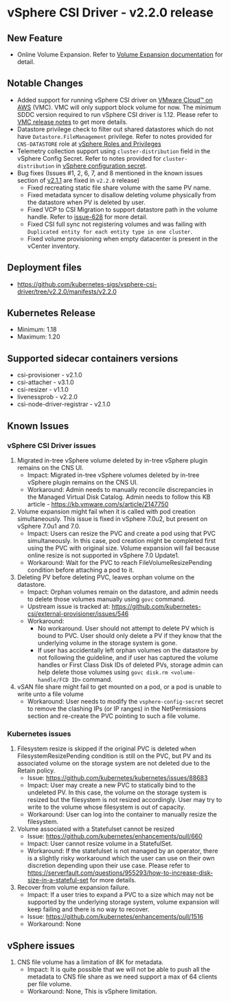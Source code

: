 <!-- markdownlint-disable MD034 -->
# vSphere CSI Driver - v2.2.0 release

## New Feature

- Online Volume Expansion. Refer to [Volume Expansion documentation](../features/volume_expansion.md) for detail.

## Notable Changes

- Added support for running vSphere CSI driver on [VMware Cloud™ on AWS](https://cloud.vmware.com/vmc-aws) (VMC). VMC will only support block volume for now. The minimum SDDC version required to run vSphere CSI driver is 1.12. Please refer to [VMC release notes](https://docs.vmware.com/en/VMware-Cloud-on-AWS/0/rn/vmc-on-aws-relnotes.html) to get more details.
- Datastore privilege check to filter out shared datastores which do not have `Datastore.FileManagement` privilege. Refer to notes provided for `CNS-DATASTORE` role at [vSphere Roles and Privileges](https://vsphere-csi-driver.sigs.k8s.io/driver-deployment/prerequisites.html#vsphere-roles-and-privileges-)
- Telemetry collection support using `cluster-distribution` field in the vSphere Config Secret. Refer to notes provided for `cluster-distribution` in [vSphere configuration secret](https://vsphere-csi-driver.sigs.k8s.io/driver-deployment/installation.html#vsphere-configuration-file-for-block-volumes-).
- Bug fixes (Issues #1, 2, 6, 7, and 8 mentioned in the known issues section of [v2.1.1](v2.1.1.md) are fixed in `v2.2.0` release)
  - Fixed recreating static file share volume with the same PV name.
  - Fixed metadata syncer to disallow deleting volume physically from the datastore when PV is deleted by user.
  - Fixed VCP to CSI Migration to support datastore path in the volume handle. Refer to [issue-628](https://github.com/kubernetes-sigs/vsphere-csi-driver/issues/628#issuecomment-771258857) for more detail.
  - Fixed CSI full sync not registering volumes and was failing with `Duplicated entity for each entity type in one cluster`.
  - Fixed volume provisioning when empty datacenter is present in the vCenter inventory.

## Deployment files

- https://github.com/kubernetes-sigs/vsphere-csi-driver/tree/v2.2.0/manifests/v2.2.0

## Kubernetes Release

- Minimum: 1.18
- Maximum: 1.20

## Supported sidecar containers versions

- csi-provisioner - v2.1.0
- csi-attacher - v3.1.0
- csi-resizer - v1.1.0
- livenessprob - v2.2.0
- csi-node-driver-registrar - v2.1.0

## Known Issues

### vSphere CSI Driver issues

1. Migrated in-tree vSphere volume deleted by in-tree vSphere plugin remains on the CNS UI.
    - Impact: Migrated in-tree vSphere volumes deleted by in-tree vSphere plugin remains on the CNS UI.
    - Workaround: Admin needs to manually reconcile discrepancies in the Managed Virtual Disk Catalog. Admin needs to follow this KB article - https://kb.vmware.com/s/article/2147750
2. Volume expansion might fail when it is called with pod creation simultaneously. This issue is fixed in vSphere 7.0u2, but present on vSphere 7.0u1 and 7.0.
    - Impact: Users can resize the PVC and create a pod using that PVC simultaneously. In this case, pod creation might be completed first using the PVC with original size. Volume expansion will fail because online resize is not supported in vSphere 7.0 Update1.
    - Workaround: Wait for the PVC to reach FileVolumeResizePending condition before attaching a pod to it.
3. Deleting PV before deleting PVC, leaves orphan volume on the datastore.
    - Impact: Orphan volumes remain on the datastore, and admin needs to delete those volumes manually using `govc` command.
    - Upstream issue is tracked at: https://github.com/kubernetes-csi/external-provisioner/issues/546
    - Workaround:
        - No workaround. User should not attempt to delete PV which is bound to PVC. User should only delete a PV if they know that the underlying volume in the storage system is gone.
        - If user has accidentally left orphan volumes on the datastore by not following the guideline, and if user has captured the volume handles or First Class Disk IDs of deleted PVs, storage admin can help delete those volumes using `govc disk.rm <volume-handle/FCD ID>` command.
4. vSAN file share might fail to get mounted on a pod, or a pod is unable to write unto a file volume
    - Workaround: User needs to modify the `vsphere-config-secret` secret to remove the clashing IPs (or IP ranges) in the NetPermissions section and re-create the PVC pointing to such a file volume.

### Kubernetes issues

1. Filesystem resize is skipped if the original PVC is deleted when FilesystemResizePending condition is still on the PVC, but PV and its associated volume on the storage system are not deleted due to the Retain policy.
    - Issue: https://github.com/kubernetes/kubernetes/issues/88683
    - Impact: User may create a new PVC to statically bind to the undeleted PV. In this case, the volume on the storage system is resized but the filesystem is not resized accordingly. User may try to write to the volume whose filesystem is out of capacity.
    - Workaround: User can log into the container to manually resize the filesystem.
2. Volume associated with a Statefulset cannot be resized
    - Issue: https://github.com/kubernetes/enhancements/pull/660
    - Impact: User cannot resize volume in a StatefulSet.
    - Workaround: If the statefulset is not managed by an operator, there is a slightly risky workaround which the user can use on their own discretion depending upon their use case. Please refer to https://serverfault.com/questions/955293/how-to-increase-disk-size-in-a-stateful-set for more details.
3. Recover from volume expansion failure.
    - Impact: If a user tries to expand a PVC to a size which may not be supported by the underlying storage system, volume expansion will keep failing and there is no way to recover.
    - Issue: https://github.com/kubernetes/enhancements/pull/1516
    - Workaround: None

## vSphere issues

1. CNS file volume has a limitation of 8K for metadata.
    - Impact: It is quite possible that we will not be able to push all the metadata to CNS file share as we need support a max of 64 clients per file volume.
    - Workaround: None, This is vSphere limitation.
